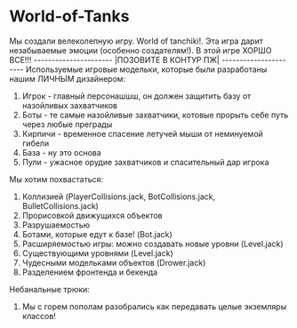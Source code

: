 # World-of-Tanks
Мы создали велеколепную игру. World of tanchiki!. Эта игра дарит незабываемые эмоции (особенно создателям!). В этой игре ХОРШО ВСЕ!!!
                                                ----------------------
                                                |ПОЗОВИТЕ В КОНТУР ПЖ|
                                                ----------------------
Используемые игровые модельки, которые были разработаны нашим ЛИЧНЫМ дизайнером:

1. Игрок - главный персонашшш, он должен защитить базу от назойливых захватчиков
2. Боты - те самые назойливые захватчики, котовые прорыть себе путь через любые преграды
3. Кирпичи - временное спасение летучей мыши от неминуемой гибели
4. База - ну это основа
5. Пули - ужасное орудие захватчиков и спасительный дар игрока

Мы хотим похвастаться:

1. Коллизией (PlayerCollisions.jack, BotCollisions.jack, BulletCollisions.jack)
2. Прорисовкой движущихся объектов
3. Разрушаемостью
4. Ботами, которые едут к базе! (Bot.jack)
5. Расширяемостью игры: можно создавать новые уровни (Level.jack)
6. Существующими уровнями (Level.jack)
7. Чудесными модельками объектов (Drower.jack)
8. Разделением фронтенда и бекенда

Небанальные трюки:

1. Мы с горем пополам разобрались как передавать целые экземляры классов!